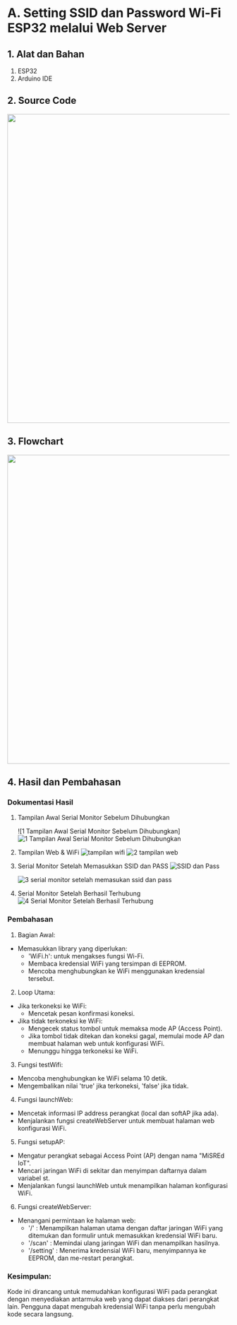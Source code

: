 # A. Setting SSID dan Password Wi-Fi ESP32 melalui Web Server

## 1. Alat dan Bahan
1) ESP32
2) Arduino IDE

## 2. Source Code

<img src="https://github.com/deaprasasti/Jobsheet-Embedded/assets/153251202/c3c8e47d-3cc6-4e1d-afa7-62a5d1380719
" height=700rem>


## 3. Flowchart

<img src="https://github.com/deaprasasti/Jobsheet-Embedded/assets/153251202/39e8974a-d0cb-4461-a568-35f97faca3ee" height=700rem>

## 4. Hasil dan Pembahasan
### Dokumentasi Hasil
1. Tampilan Awal Serial Monitor Sebelum Dihubungkan

   ![1  Tampilan Awal Serial Monitor Sebelum Dihubungkan]
![1  Tampilan Awal Serial Monitor Sebelum Dihubungkan](https://github.com/deaprasasti/Jobsheet-Embedded/assets/153251202/4c3d8878-19ec-4a0e-bf3d-a47d2689e897)

2. Tampilan Web & WiFi
   ![tampilan wifi](https://github.com/deaprasasti/Jobsheet-Embedded/assets/153251202/c99c8681-2a57-4ad9-a454-9d7c6b1e3310)
![2  tampilan web](https://github.com/deaprasasti/Jobsheet-Embedded/assets/153251202/3eb49354-b23d-4a8f-ae0d-2d432ed0295d)

4. Serial Monitor Setelah Memasukkan SSID dan PASS
   ![SSID dan Pass](https://github.com/deaprasasti/Jobsheet-Embedded/assets/153251202/571c4fce-b796-49d3-8dcb-ef6b595714d2)

   ![3  serial monitor setelah memasukan ssid dan pass](https://github.com/deaprasasti/Jobsheet-Embedded/assets/153251202/1a73aec8-3eb9-4c7f-9d8d-5a3322548ca7)

   
6. Serial Monitor Setelah Berhasil Terhubung
   ![4  Serial Monitor Setelah Berhasil Terhubung](https://github.com/deaprasasti/Jobsheet-Embedded/assets/153251202/12f9df48-1c91-415d-8a4a-6905d64f4cc6)


### Pembahasan

  1. Bagian Awal:
  * Memasukkan library yang diperlukan:
     * 'WiFi.h': untuk mengakses fungsi Wi-Fi.
     * Membaca kredensial WiFi yang tersimpan di EEPROM.
     * Mencoba menghubungkan ke WiFi menggunakan kredensial tersebut.

  2. Loop Utama:
  * Jika terkoneksi ke WiFi:
    * Mencetak pesan konfirmasi koneksi.
  * Jika tidak terkoneksi ke WiFi:
    * Mengecek status tombol untuk memaksa mode AP (Access Point).
    * Jika tombol tidak ditekan dan koneksi gagal, memulai mode AP dan membuat halaman web untuk konfigurasi WiFi.
    * Menunggu hingga terkoneksi ke WiFi.

  3. Fungsi testWifi:
  * Mencoba menghubungkan ke WiFi selama 10 detik.
  * Mengembalikan nilai 'true' jika terkoneksi, 'false' jika tidak.

  4. Fungsi launchWeb:
  * Mencetak informasi IP address perangkat (local dan softAP jika ada).
  * Menjalankan fungsi createWebServer untuk membuat halaman web konfigurasi WiFi.

  5. Fungsi setupAP:
  * Mengatur perangkat sebagai Access Point (AP) dengan nama "MiSREd IoT".
  * Mencari jaringan WiFi di sekitar dan menyimpan daftarnya dalam variabel st.
  * Menjalankan fungsi launchWeb untuk menampilkan halaman konfigurasi WiFi.

  6. Fungsi createWebServer:
  * Menangani permintaan ke halaman web:
    * '/' : Menampilkan halaman utama dengan daftar jaringan WiFi yang ditemukan dan formulir untuk memasukkan kredensial WiFi baru.
    * '/scan' : Memindai ulang jaringan WiFi dan menampilkan hasilnya.
    * '/setting' : Menerima kredensial WiFi baru, menyimpannya ke EEPROM, dan me-restart perangkat.
  
### Kesimpulan:
Kode ini dirancang untuk memudahkan konfigurasi WiFi pada perangkat dengan menyediakan antarmuka web yang dapat diakses dari perangkat lain. Pengguna dapat mengubah kredensial WiFi tanpa perlu mengubah kode secara langsung.
